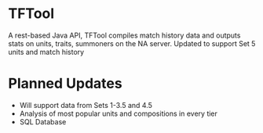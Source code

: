 # TFTool
A rest-based Java API, TFTool compiles match history data and outputs stats on units, traits, summoners on the NA server. Updated to support Set 5 units and match history
# Planned Updates
* Will support data from Sets 1-3.5 and 4.5
* Analysis of most popular units and compositions in every tier
* SQL Database

